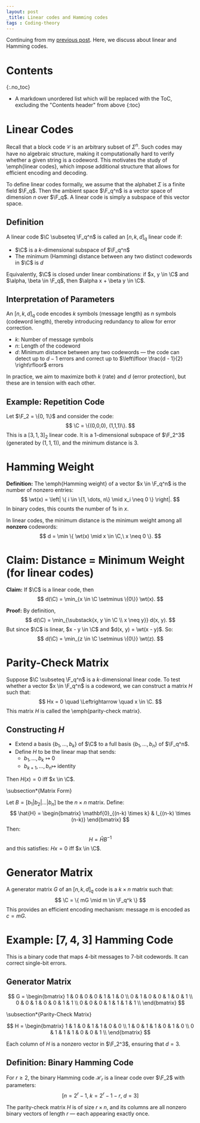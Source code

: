 ```yaml
---
layout: post
_title: Linear codes and Hamming codes
tags : Coding-theory
---
```

Continuing from my [previous post](https://sunainapati.github.io/2025/04/05/Introduction-to-Coding-theory.html). Here, we discuss about linear and Hamming codes.
# Contents
{:.no_toc}

* A markdown unordered list which will be replaced with the ToC, excluding the "Contents header" from above
{:toc}

# Linear Codes

Recall that a block code $\mathcal{C}$ is an arbitrary subset of $\Sigma^n$. Such codes may have no algebraic structure, making it computationally hard to verify whether a given string is a codeword. This motivates the study of \emph{linear codes}, which impose additional structure that allows for efficient encoding and decoding.

To define linear codes formally, we assume that the alphabet $\Sigma$ is a finite field $\F_q$. Then the ambient space $\F_q^n$ is a vector space of dimension $n$ over $\F_q$. A linear code is simply a subspace of this vector space.

## Definition 

A linear code $\C \subseteq \F_q^n$ is called an $[n, k, d]_q$ linear code if:
- $\C$ is a $k$-dimensional subspace of $\F_q^n$
- The minimum (Hamming) distance between any two distinct codewords in $\C$ is $d$

Equivalently, $\C$ is closed under linear combinations: if $x, y \in \C$ and $\alpha, \beta \in \F_q$, then $\alpha x + \beta y \in \C$.

## Interpretation of Parameters 

An $[n, k, d]_q$ code encodes $k$ symbols (message length) as $n$ symbols (codeword length), thereby introducing redundancy to allow for error correction.

- $k$: Number of message symbols  
- $n$: Length of the codeword  
- $d$: Minimum distance between any two codewords — the code can detect up to $d - 1$ errors and correct up to $\left\lfloor \frac{d - 1}{2} \right\rfloor$ errors

In practice, we aim to maximize both $k$ (rate) and $d$ (error protection), but these are in tension with each other.

## Example: Repetition Code

Let $\F_2 = \{0, 1\}$ and consider the code:  
$$
\C = \{(0,0,0), (1,1,1)\}.
$$
This is a $[3, 1, 3]_2$ linear code. It is a 1-dimensional subspace of $\F_2^3$ (generated by $(1,1,1)$), and the minimum distance is 3.

# Hamming Weight 

**Definition:** The \emph{Hamming weight} of a vector $x \in \F_q^n$ is the number of nonzero entries:  
$$
\wt(x) = \left| \{ i \in \{1, \dots, n\} \mid x_i \neq 0 \} \right|.
$$
In binary codes, this counts the number of 1s in $x$.

In linear codes, the minimum distance is the minimum weight among all **nonzero** codewords:
$$
d = \min \{ \wt(x) \mid x \in \C,\ x \neq 0 \}.
$$

# Claim: Distance = Minimum Weight (for linear codes)

**Claim:** If $\C$ is a linear code, then  
$$
d(\C) = \min_{x \in \C \setminus \{0\}} \wt(x).
$$

**Proof:** By definition,  
$$
d(\C) = \min_{\substack{x, y \in \C \\ x \neq y}} d(x, y).
$$
But since $\C$ is linear, $x - y \in \C$ and $d(x, y) = \wt(x - y)$. So:  
$$
d(\C) = \min_{z \in \C \setminus \{0\}} \wt(z).
$$

# Parity-Check Matrix

Suppose $\C \subseteq \F_q^n$ is a $k$-dimensional linear code. To test whether a vector $x \in \F_q^n$ is a codeword, we can construct a matrix $H$ such that:  
$$
Hx = 0 \quad \Leftrightarrow \quad x \in \C.
$$
This matrix $H$ is called the \emph{parity-check matrix}.

## Constructing $H$

- Extend a basis $\{b_1, \dots, b_k\}$ of $\C$ to a full basis $\{b_1, \dots, b_n\}$ of $\F_q^n$.
- Define $H$ to be the linear map that sends:
  - $b_1, \dots, b_k \mapsto 0$
  - $b_{k+1}, \dots, b_n \mapsto$ identity

Then $H(x) = 0$ iff $x \in \C$.

\subsection*{Matrix Form}

Let $B = [b_1 | b_2 | \dots | b_n]$ be the $n \times n$ matrix. Define:  
$$
\hat{H} =
\begin{bmatrix}
\mathbf{0}_{(n-k) \times k} & I_{(n-k) \times (n-k)}
\end{bmatrix}
$$
Then:  
$$
H = \hat{H} B^{-1}
$$
and this satisfies: $Hx = 0$ iff $x \in \C$.

# Generator Matrix

A generator matrix $G$ of an $[n, k, d]_q$ code is a $k \times n$ matrix such that:  
$$
\C = \{ mG \mid m \in \F_q^k \}
$$
This provides an efficient encoding mechanism: message $m$ is encoded as $c = mG$.

# Example: $[7,4,3]$ Hamming Code

This is a binary code that maps 4-bit messages to 7-bit codewords. It can correct single-bit errors.

## Generator Matrix

$$
G = \begin{bmatrix}
1 & 0 & 0 & 0 & 1 & 1 & 0 \\
0 & 1 & 0 & 0 & 1 & 0 & 1 \\
0 & 0 & 1 & 0 & 0 & 1 & 1 \\
0 & 0 & 0 & 1 & 1 & 1 & 1 \\
\end{bmatrix}
$$

\subsection*{Parity-Check Matrix}

$$
H = \begin{bmatrix}
1 & 1 & 0 & 1 & 1 & 0 & 0 \\
1 & 0 & 1 & 1 & 0 & 1 & 0 \\
0 & 1 & 1 & 1 & 0 & 0 & 1 \\
\end{bmatrix}
$$

Each column of $H$ is a nonzero vector in $\F_2^3$, ensuring that $d = 3$.

## Definition: Binary Hamming Code

For $r \geq 2$, the binary Hamming code $\mathcal{H}_r$ is a linear code over $\F_2$ with parameters:  
$$
[n = 2^r - 1,\; k = 2^r - 1 - r,\; d = 3]
$$

The parity-check matrix $H$ is of size $r \times n$, and its columns are all nonzero binary vectors of length $r$ — each appearing exactly once.
